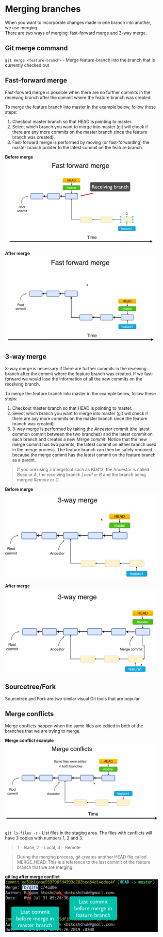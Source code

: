 # Merging branches
When you want to incorporate changes made in one branch into another, we use merging.  
There are two ways of merging: fast-forward merge and 3-way merge.

## Git merge command
`git merge <feature-branch>` - Merge feature-branch into the branch that is currently checked out

## Fast-forward merge
Fast-forward merge is possible when there are no further commits in the receiving branch after the commit where the feature branch was created.  

To merge the feature branch into master in the example below, follow these steps:  
1. Checkout master branch so that HEAD is pointing to master.
2. Select which branch you want to merge into master (git will check if there are any more commits on the master branch since the feature branch was created).
3. Fast-forward merge is performed by moving (or fast-forwarding) the master branch pointer to the latest commit on the feature branch.

**Before merge**
![Image not found](https://github.com/jacobhal/git-course/blob/master/08_merging_branches/fast-forward-before.png "Fast-forward before merge example")

**After merge**
![Image not found](https://github.com/jacobhal/git-course/blob/master/08_merging_branches/fast-forward-after.png "Fast-forward after merge example")

## 3-way merge
3-way merge is necessary if there are further commits in the receiving branch after the commit where the feature branch was created. If we fast-forward we would lose the information of all the new commits on the receiving branch.

To merge the feature branch into master in the example below, follow these steps:  
1. Checkout master branch so that HEAD is pointing to master.
2. Select which branch you want to merge into master (git will check if there are any more commits on the master branch since the feature branch was created).
3. 3-way merge is performed by taking the *Ancestor* commit (the latest common commit between the two branches) and the latest commit on each branch and creates a new *Merge commit*. Notice that the new merge commit has two parents, the latest commit on either branch used in the merge process. The feature branch can then be safely removed because the merge commit has the latest commit on the feature branch as a parent.

> If you are using a mergetool such as KDiff3, the Ancestor is called *Base* or *A*, the receiving branch *Local* or *B* and the branch being merged *Remote* or *C*.

**Before merge**
![Image not found](https://github.com/jacobhal/git-course/blob/master/08_merging_branches/3-way-merge-before.png "3-way before merge example")

**After merge**
![Image not found](https://github.com/jacobhal/git-course/blob/master/08_merging_branches/3-way-merge-after.png "3-way after merge example")



## Sourcetree/Fork
Sourcetree and Fork are two similar visual Git tools that are popular.

## Merge conflicts
Merge conflicts happen when the same files are edited in both of the branches that we are trying to merge.

**Merge conflict example**
![Image not found](https://github.com/jacobhal/git-course/blob/master/08_merging_branches/merge-conflicts.png "Merge conflict example")

`git ls-files -s` - List files in the staging area. The files with conflicts will have 3 copies with numbers 1, 2 and 3.

> 1 = Base, 2 = Local, 3 = Remote

> During the merging process, git creates another HEAD file called MERGE_HEAD. This is a reference to the last commit of the feature branch that we are merging.

**git log after merge conflict**
![Image not found](https://github.com/jacobhal/git-course/blob/master/08_merging_branches/merge-conflicts-git-log.png "Merge conflict example")


